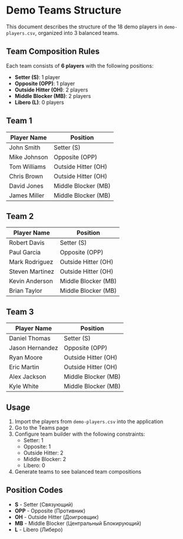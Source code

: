# Demo Teams Structure

This document describes the structure of the 18 demo players in `demo-players.csv`, organized into 3 balanced teams.

## Team Composition Rules

Each team consists of **6 players** with the following positions:
- **Setter (S)**: 1 player
- **Opposite (OPP)**: 1 player
- **Outside Hitter (OH)**: 2 players
- **Middle Blocker (MB)**: 2 players
- **Libero (L)**: 0 players

## Team 1
| Player Name | Position |
|-------------|----------|
| John Smith | Setter (S) |
| Mike Johnson | Opposite (OPP) |
| Tom Williams | Outside Hitter (OH) |
| Chris Brown | Outside Hitter (OH) |
| David Jones | Middle Blocker (MB) |
| James Miller | Middle Blocker (MB) |

## Team 2
| Player Name | Position |
|-------------|----------|
| Robert Davis | Setter (S) |
| Paul Garcia | Opposite (OPP) |
| Mark Rodriguez | Outside Hitter (OH) |
| Steven Martinez | Outside Hitter (OH) |
| Kevin Anderson | Middle Blocker (MB) |
| Brian Taylor | Middle Blocker (MB) |

## Team 3
| Player Name | Position |
|-------------|----------|
| Daniel Thomas | Setter (S) |
| Jason Hernandez | Opposite (OPP) |
| Ryan Moore | Outside Hitter (OH) |
| Eric Martin | Outside Hitter (OH) |
| Alex Jackson | Middle Blocker (MB) |
| Kyle White | Middle Blocker (MB) |

## Usage

1. Import the players from `demo-players.csv` into the application
2. Go to the Teams page
3. Configure team builder with the following constraints:
   - Setter: 1
   - Opposite: 1
   - Outside Hitter: 2
   - Middle Blocker: 2
   - Libero: 0
4. Generate teams to see balanced team compositions

## Position Codes

- **S** - Setter (Связующий)
- **OPP** - Opposite (Противник)
- **OH** - Outside Hitter (Доигровщик)
- **MB** - Middle Blocker (Центральный Блокирующий)
- **L** - Libero (Либеро)
